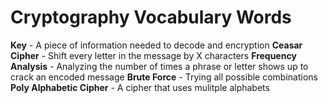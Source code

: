 # Cryptography Vocabulary Words

**Key** - A piece of information needed to decode and encryption
**Ceasar Cipher** - Shift every letter in the message by X characters
**Frequency Analysis** - Analyzing the number of times a phrase or letter shows up to crack an encoded message
**Brute Force** - Trying all possible combinations
**Poly Alphabetic Cipher** - A cipher that uses mulitple alphabets
